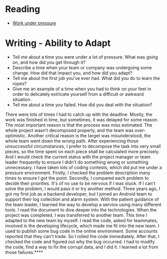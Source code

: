 # Reading

- [Work under pressure](https://www.glassdoor.com/blog/guide/how-do-you-work-under-pressure/)


# Writing - Ability to Adapt

- Tell me about a time you were under a lot of pressure. What was going on, and how did you get through it?
- Describe a time when your team or company was undergoing some change. How did that impact you, and how did you adapt?
- Tell me about the first job you’ve ever had. What did you do to learn the ropes?
- Give me an example of a time when you had to think on your feet in order to delicately extricate yourself from a difficult or awkward situation.
- Tell me about a time you failed. How did you deal with the situation?

There were lots of times I had to catch up with the deadline. Mostly, the work was finished in time, but sometimes, it was delayed for some reason. The most important reason is that the process was miss estimated. The whole project wasn't decomposed properly, and the team was over-optimistic. Another critical reason is the target was misunderstood, the whole team went down the wrong path.
After experiencing those unsuccessful circumstances, I prefer to decompose the task into very small pieces, so the time spent on each piece shall be calculated more precisely. And I would check the current status with the project manager or team leader frequently to ensure I didn't do something wrong or something unnecessary.
I have taken lots of coding contests, which did put me under a pressure environment. Firstly, I checked the problem description many times to ensure I got the point. Secondly, I compared each problem to decide their priorities. It's of no use to be nervous if I was stuck. If I can't solve the problem, I would pass it or try another method.
Three years ago, I got my first job as a backend developer, but I joined an Android team to support their log collection and alarm system. With the patient guidance of the team leader, I learned the way to develop a service using many different tools. I read the document to dive deeper into the technologies.
When the project was completed, I was transferred to another team. This time I adapted to the new team by myself. I read the code, asked for teammates, involved in the developing lifecycle, which made me fit into the new team.
I used to publish some bug code in the online environment. Some accounts reported that they can't trade. So I rolled the code immediately. After that, I checked the code and figured out why the bug occurred. I had to modify the code, find a way to fix the corrupt data, and I did it. I learned a lot from those failures.****